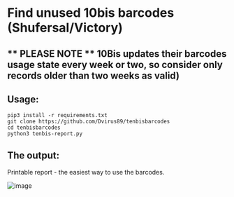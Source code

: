 # Find unused 10bis barcodes (Shufersal/Victory)
## ** PLEASE NOTE ** 10Bis updates their barcodes usage state every week or two, so consider only records older than two weeks as valid)

## Usage:
```
pip3 install -r requirements.txt
git clone https://github.com/Dvirus89/tenbisbarcodes
cd tenbisbarcodes
python3 tenbis-report.py
```

## The output:
Printable report - the easiest way to use the barcodes.

![image](https://user-images.githubusercontent.com/1368112/188301719-b029032a-41a8-4f9f-9090-a452294a45f1.png)

